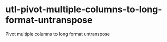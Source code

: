 # utl-pivot-multiple-columns-to-long-format-untranspose
Pivot multiple columns to long format untranspose 
